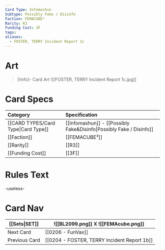 ```yaml
---
Card Type: Infomashun
Subtype: Possibly Fake / Disinfo
Faction: FEMACUBE³
Rarity: R3
Funding Cost: 3F
tags: 
aliases:
  - FOSTER, TERRY Incident Report 1c
---
```

# Art

> [!info]- Card Art
> ![[FOSTER, TERRY Incident Report 1c.jpg]]

# Card Specs

| Category | Specification| 
| :--- | :--- |
| [[CARD TYPES/Card Type\|Card Type]] | [[Infomashun]] - [[Possibly Fake&Disinfo\|Possibly Fake / Disinfo]] |  
| [[Faction]] | [[FEMACUBE³]] | 
| [[Rarity]] | [[R3]] | 
| [[Funding Cost]] | [[3F]] |  

# Rules Text  

-useless-

# Card Nav

| [[Sets\|SET]] |  ![[BL2099.png]] 𐌢 ![[FEMAcube.png]] |
| ------------- | ------------------------------ |
| Next Card     | [[0206 - FunVax]] |
| Previous Card | [[0204 - FOSTER, TERRY Incident Report 1b]] |


